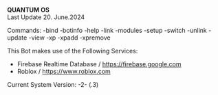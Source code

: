 **QUANTUM OS**                                                      
Last Update 20. June.2024

Commands:
-bind
-botinfo
-help
-link
-modules
-setup
-switch
-unlink
-update
-view
-xp
-xpadd
-xpremove

This Bot makes use of the Following Services:
- Firebase Realtime Database / https://firebase.google.com
- Roblox / https://www.roblox.com

Current System Version:
-2- (.3)
